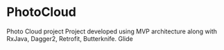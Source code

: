 # PhotoCloud

Photo Cloud project
Project developed using MVP architecture along with RxJava, Dagger2, Retrofit, Butterknife. Glide

